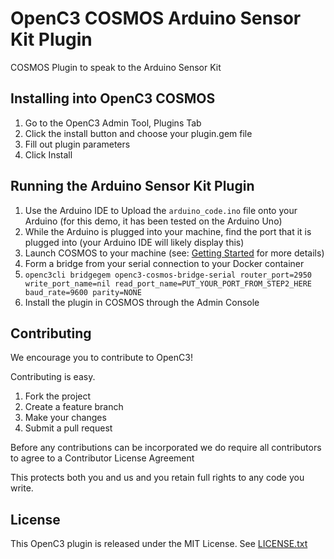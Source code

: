 # OpenC3 COSMOS Arduino Sensor Kit Plugin
COSMOS Plugin to speak to the Arduino Sensor Kit

## Installing into OpenC3 COSMOS

1. Go to the OpenC3 Admin Tool, Plugins Tab
1. Click the install button and choose your plugin.gem file
1. Fill out plugin parameters
1. Click Install

## Running the Arduino Sensor Kit Plugin

1. Use the Arduino IDE to Upload the `arduino_code.ino` file onto your Arduino (for this demo, it has been tested on the Arduino Uno)
1. While the Arduino is plugged into your machine, find the port that it is plugged into (your Arduino IDE will likely display this)
1. Launch COSMOS to your machine (see: [Getting Started](https://docs.openc3.com/docs/getting-started/installation) for more details)
1. Form a bridge from your serial connection to your Docker container
1. `openc3cli bridgegem openc3-cosmos-bridge-serial router_port=2950 write_port_name=nil read_port_name=PUT_YOUR_PORT_FROM_STEP2_HERE baud_rate=9600 parity=NONE`
1. Install the plugin in COSMOS through the Admin Console

## Contributing

We encourage you to contribute to OpenC3!

Contributing is easy.

1. Fork the project
2. Create a feature branch
3. Make your changes
4. Submit a pull request

Before any contributions can be incorporated we do require all contributors to agree to a Contributor License Agreement

This protects both you and us and you retain full rights to any code you write.

## License

This OpenC3 plugin is released under the MIT License. See [LICENSE.txt](LICENSE.txt)